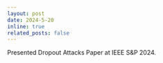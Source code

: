 ```yaml
---
layout: post
date: 2024-5-20
inline: true
related_posts: false
---
```


Presented Dropout Attacks Paper at IEEE S&P 2024.